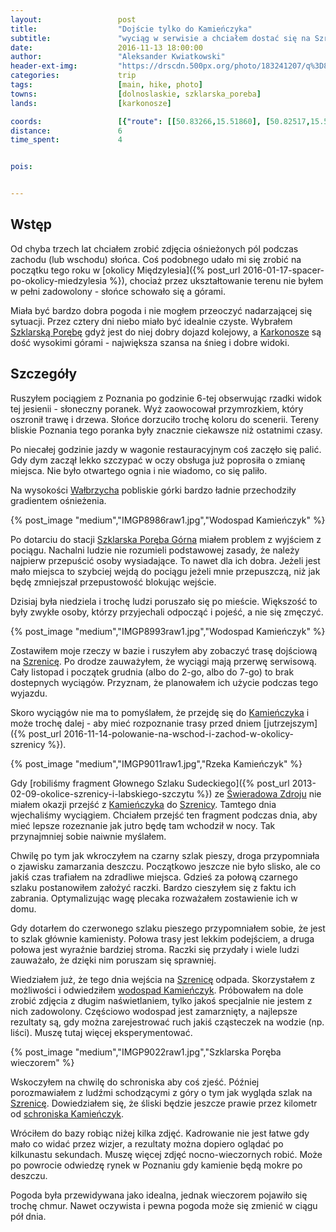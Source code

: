 ```yaml
---
layout:                 post
title:                  "Dojście tylko do Kamieńczyka"
subtitle:               "wyciąg w serwisie a chciałem dostać się na Szrenicę, oblodzona prawie cała trasa"
date:                   2016-11-13 18:00:00
author:                 "Aleksander Kwiatkowski"
header-ext-img:         "https://drscdn.500px.org/photo/183241207/q%3D80_m%3D2000/736bf2de38bd0ddec97f0958722c4947"
categories:             trip
tags:                   [main, hike, photo]
towns:                  [dolnoslaskie, szklarska_poreba]
lands:                  [karkonosze]

coords:                 [{"route": [[50.83266,15.51860], [50.82517,15.52529], [50.81864,15.51744], [50.81739,15.50310], [50.81872,15.50238], [50.81398,15.49624]], "type": "hike"}]
distance:               6
time_spent:             4


pois:


---
```


[wiki-szklarska]: https://pl.wikipedia.org/wiki/Szklarska_Por%C4%99ba
[wiki-karkonosze]: https://pl.wikipedia.org/wiki/Karkonosze
[wiki-swieradow]: https://pl.wikipedia.org/wiki/%C5%9Awierad%C3%B3w-Zdr%C3%B3j
[wiki-kamienczyk-wodospad]: https://pl.wikipedia.org/wiki/Kamie%C5%84czyk_(dop%C5%82yw_Kamiennej)
[wiki-walbrzych]: https://pl.wikipedia.org/wiki/Wa%C5%82brzych
[wiki-szklarska-gorna]: https://pl.wikipedia.org/wiki/Szklarska_Por%C4%99ba_G%C3%B3rna
[wiki-szrenica]: https://pl.wikipedia.org/wiki/Szrenica
[wiki-kamienczyk]: https://pl.wikipedia.org/wiki/Schronisko_%E2%80%9EKamie%C5%84czyk%E2%80%9D


Wstęp
-----

Od chyba trzech lat chciałem zrobić zdjęcia ośnieżonych pól podczas zachodu
(lub wschodu) słońca. Coś podobnego udało mi się zrobić
na początku tego roku w
[okolicy Międzylesia]({% post_url 2016-01-17-spacer-po-okolicy-miedzylesia %}),
chociaż przez ukształtowanie terenu nie byłem w pełni zadowolony - słońce
schowało się a górami.

Miała być bardzo dobra pogoda i nie mogłem przeoczyć nadarzającej się sytuacji.
Przez cztery dni niebo miało być idealnie czyste. Wybrałem
[Szklarską Porębę][wiki-szklarska] gdyż jest do niej dobry dojazd kolejowy,
a [Karkonosze][wiki-karkonosze] są dość wysokimi górami - największa szansa
na śnieg i dobre widoki.

Szczegóły
---------

Ruszyłem pociągiem z Poznania po godzinie 6-tej obserwując rzadki widok tej
jesienii - słoneczny poranek. Wyż zaowocował przymrozkiem, który oszronił
trawę i drzewa. Słońce dorzuciło trochę koloru do scenerii. Tereny bliskie
Poznania tego poranka były znacznie ciekawsze niż ostatnimi czasy.

Po niecałej godzinie jazdy w wagonie restauracyjnym coś zaczęło się palić. Gdy dym zaczął
lekko szczypać w oczy obsługa już poprosiła o zmianę miejsca. Nie było
otwartego ognia i nie wiadomo, co się paliło.



Na wysokości [Wałbrzycha][wiki-walbrzych] pobliskie górki
bardzo ładnie przechodziły gradientem ośnieżenia.

{% post_image "medium","IMGP8986raw1.jpg","Wodospad Kamieńczyk" %}


Po dotarciu do stacji [Szklarska Poręba Górna][wiki-szklarska-gorna]
miałem problem z wyjściem z
pociągu. Nachalni ludzie nie rozumieli podstawowej zasady, że należy najpierw
przepuścić osoby wysiadające. To nawet dla ich dobra. Jeżeli jest mało miejsca to
szybciej wejdą do pociągu jeżeli mnie przepuszczą, niż jak będę zmniejszał przepustowość
blokując wejście.

Dzisiaj była niedziela i trochę ludzi poruszało się po mieście. Większość to
były zwykłe osoby, którzy przyjechali odpocząć i pojeść, a nie się zmęczyć.

{% post_image "medium","IMGP8993raw1.jpg","Wodospad Kamieńczyk" %}


Zostawiłem moje rzeczy w bazie i ruszyłem aby zobaczyć trasę dojściową
na [Szrenicę][wiki-szrenica]. Po drodze zauważyłem, że wyciągi mają
przerwę serwisową. Cały listopad i początek grudnia (albo do 2-go, albo do 7-go)
to brak dostepnych wyciągów. Przyznam, że planowałem ich użycie
podczas tego wyjazdu.



Skoro wyciągów nie ma to pomyślałem, że przejdę się do [Kamieńczyka][wiki-kamienczyk]
i może trochę dalej - aby mieć rozpoznanie trasy przed dniem
[jutrzejszym]({% post_url 2016-11-14-polowanie-na-wschod-i-zachod-w-okolicy-szrenicy %}).

{% post_image "medium","IMGP9011raw1.jpg","Rzeka Kamieńczyk" %}


Gdy
[robiliśmy fragment Głownego Szlaku Sudeckiego]({% post_url 2013-02-09-okolice-szrenicy-i-labskiego-szczytu %})
ze [Świeradowa Zdroju][wiki-swieradow] nie miałem okazji przejść z
[Kamieńczyka][wiki-kamienczyk] do [Szrenicy][wiki-szrenica].
Tamtego dnia wjechaliśmy wyciągiem. Chciałem przejść ten fragment podczas
dnia, aby mieć lepsze rozeznanie jak jutro będę tam wchodził w nocy.
Tak przynajmniej sobie naiwnie myślałem.

Chwilę po tym jak wkroczyłem na czarny szlak pieszy, droga przypomniała o
zjawisku zamarzania deszczu. Początkowo jeszcze nie było slisko, ale co
jakiś czas trafiałem na zdradliwe miejsca. Gdzieś za połową czarnego szlaku
postanowiłem założyć raczki. Bardzo cieszyłem się z faktu ich zabrania.
Optymalizując wagę plecaka rozważałem zostawienie ich w domu.

Gdy dotarłem do czerwonego szlaku pieszego przypomniałem sobie, że jest
to szlak głównie kamienisty. Połowa trasy jest lekkim podejściem, a druga połowa
jest wyraźnie bardziej stroma. Raczki się przydały i wiele
ludzi zauważało, że dzięki nim poruszam się sprawniej.

Wiedziałem już, że tego dnia wejścia na [Szrenicę][wiki-szrenica] odpada.
Skorzystałem z możliwości i odwiedziłem [wodospad Kamieńczyk][wiki-kamienczyk-wodospad].
Próbowałem na dole zrobić zdjęcia z długim naświetlaniem, tylko
jakoś specjalnie nie jestem z nich zadowolony. Częściowo wodospad jest
zamarznięty, a najlepsze rezultaty są, gdy można zarejestrować ruch
jakiś cząsteczek na wodzie (np. liści). Muszę tutaj więcej eksperymentować.

{% post_image "medium","IMGP9022raw1.jpg","Szklarska Poręba wieczorem" %}

Wskoczyłem na chwilę do schroniska aby coś zjeść. Później porozmawiałem z
ludźmi schodzącymi z góry o tym jak wygląda szlak na [Szrenicę][wiki-szrenica].
Dowiedziałem się, że śliski będzie jeszcze prawie przez kilometr
od [schroniska Kamieńczyk][wiki-kamienczyk].

Wróciłem do bazy robiąc niżej kilka zdjęć. Kadrowanie nie jest łatwe gdy mało
co widać przez wizjer, a rezultaty można dopiero oglądać po kilkunastu sekundach.
Muszę więcej zdjęć nocno-wieczornych robić. Może po powrocie odwiedzę rynek w
Poznaniu gdy kamienie będą mokre po deszczu.

Pogoda była przewidywana jako idealna, jednak wieczorem pojawiło się trochę chmur.
Nawet oczywista i pewna pogoda może się zmienić w ciągu pół dnia.
